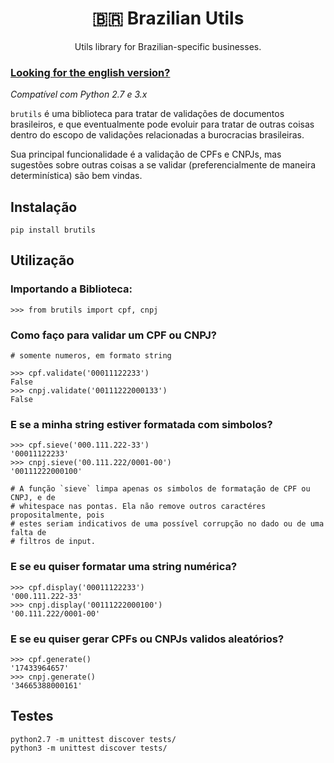 <div align="center">
<h1>🇧🇷 Brazilian Utils</h1>

<p>Utils library for Brazilian-specific businesses.</p>
</div>

### [Looking for the english version?](README_EN.md)

_Compatível com Python 2.7 e 3.x_

`brutils` é uma biblioteca para tratar de validações de documentos brasileiros,
e que eventualmente pode evoluir para tratar de outras coisas dentro do escopo
de validações relacionadas a burocracias brasileiras.

Sua principal funcionalidade é a validação de CPFs e CNPJs, mas sugestões sobre
outras coisas a se validar (preferencialmente de maneira determinística) são bem
vindas.


## Instalação

```
pip install brutils
```


## Utilização

### Importando a Biblioteca:
```
>>> from brutils import cpf, cnpj
```

### Como faço para validar um CPF ou CNPJ?
```
# somente numeros, em formato string

>>> cpf.validate('00011122233')
False
>>> cnpj.validate('00111222000133')
False
```

### E se a minha string estiver formatada com simbolos?
```
>>> cpf.sieve('000.111.222-33')
'00011122233'
>>> cnpj.sieve('00.111.222/0001-00')
'00111222000100'

# A função `sieve` limpa apenas os simbolos de formatação de CPF ou CNPJ, e de
# whitespace nas pontas. Ela não remove outros caractéres propositalmente, pois
# estes seriam indicativos de uma possível corrupção no dado ou de uma falta de
# filtros de input.
```

### E se eu quiser formatar uma string numérica?
```
>>> cpf.display('00011122233')
'000.111.222-33'
>>> cnpj.display('00111222000100')
'00.111.222/0001-00'
```

### E se eu quiser gerar CPFs ou CNPJs validos aleatórios?
```
>>> cpf.generate()
'17433964657'
>>> cnpj.generate()
'34665388000161'
```


## Testes

```
python2.7 -m unittest discover tests/
python3 -m unittest discover tests/
```

